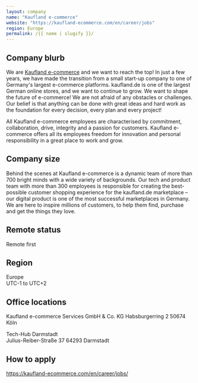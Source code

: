 ```yaml
---
layout: company
name: "Kaufland e-commerce"
website: "https://kaufland-ecommerce.com/en/career/jobs"
region: Europe
permalink: /{{ name | slugify }}/
---
```


## Company blurb

We are [Kaufland e-commerce](https://kaufland-ecommerce.com/) and we want to reach the top! In just a few years, we have made the transition from a small start-up company to one of Germany's largest e-commerce platforms. kaufland.de is one of the largest German online stores, and we want to continue to grow. We want to shape the future of e-commerce! We are not afraid of any obstacles or challenges. Our belief is that anything can be done with great ideas and hard work as the foundation for every decision, every plan and every project!

All Kaufland e-commerce employees are characterised by commitment, collaboration, drive, integrity and a passion for customers. Kaufland e-commerce offers all its employees freedom for innovation and personal responsibility in a great place to work and grow.

## Company size

Behind the scenes at Kaufland e-commerce is a dynamic team of more than 700 bright minds with a wide variety of backgrounds. Our tech and product team with more than 300 employees is responsible for creating the best-possible customer shopping experience for the kaufland.de marketplace – our digital product is one of the most successful marketplaces in Germany. We are here to inspire millions of customers, to help them find, purchase and get the things they love.

## Remote status

Remote first

## Region

Europe  
UTC-1 to UTC+2

## Office locations

Kaufland e-commerce Services GmbH & Co. KG
Habsburgerring 2 50674 Köln

Tech-Hub Darmstadt  
Julius-Reiber-Straße 37 64293 Darmstadt

## How to apply

https://kaufland-ecommerce.com/en/career/jobs/